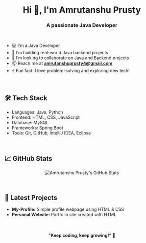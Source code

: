 <!--## Hi there 👋-->

<!--
**amrutanshuprusty/amrutanshuprusty** is a ✨ _special_ ✨ repository because its `README.md` (this file) appears on your GitHub profile.

Here are some ideas to get you started:

- 🔭 I’m currently working on ...
- 🌱 I’m currently learning ...
- 👯 I’m looking to collaborate on ...
- 🤔 I’m looking for help with ...
- 💬 Ask me about ...
- 📫 How to reach me: ...
- 😄 Pronouns: ...
- ⚡ Fun fact: ...
-->
<!--![Java](https://img.shields.io/badge/Java-ED8B00?style=for-the-badge&logo=java&logoColor=white)
![Spring Boot](https://img.shields.io/badge/Spring%20Boot-6DB33F?style=for-the-badge&logo=spring-boot&logoColor=white)
![MySQL](https://img.shields.io/badge/MySQL-005C84?style=for-the-badge&logo=mysql&logoColor=white)-->
<h1 align="center">Hi 👋, I'm Amrutanshu Prusty</h1>

<h3 align="center">A passionate Java Developer</h3>

<br/>

- 💻 I'm a Java Developer 
- 🔭 I’m building real-world Java backend projects  
- 🤝 I’m looking to collaborate on Java and Backend projects  
- 📫 Reach me at **amrutanshuprusty4@gmail.com**  
- ⚡ Fun fact: I love problem-solving and exploring new tech!

<br/>

<h2>🛠️ Tech Stack</h2>

<ul>
  <li>Languages: Java, Python</li>
  <li>Frontend: HTML, CSS, JavaScript</li>
  <li>Database: MySQL</li>
  <li>Frameworks: Spring Boot</li>
  <li>Tools: Git, GitHub, IntelliJ IDEA, Eclipse</li>
</ul>

<br/>

<h2>📈 GitHub Stats</h2>

<p align="center">
  <img src="https://github-readme-stats.vercel.app/api?username=amrutanshuprusty&show_icons=true&theme=tokyonight" alt="Amrutanshu Prusty's GitHub Stats" />
</p>

<br/>

<h2>🚀 Latest Projects</h2>

<ul>
  <li><b>My-Profile:</b> Simple profile webpage using HTML & CSS</li>
  <li><b>Personal Website:</b> Portfolio site created with HTML</li>
</ul>

<br/>

<h4 align="center">"Keep coding, keep growing!" 🚀</h4>



